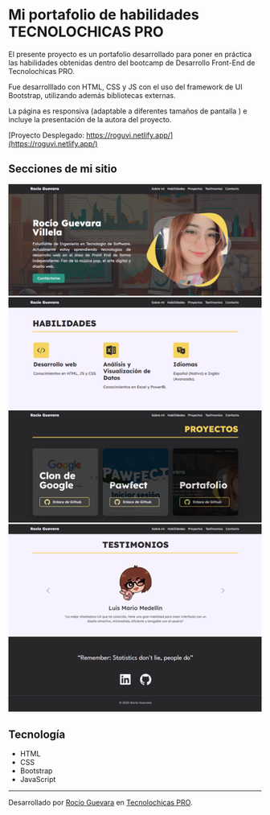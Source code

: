 # Mi portafolio de habilidades TECNOLOCHICAS PRO

El presente proyecto es un portafolio desarrollado para poner en práctica las habilidades obtenidas dentro del bootcamp de Desarrollo Front-End de Tecnolochicas PRO.

Fue desarrolllado con HTML, CSS y JS con el uso del framework de UI Bootstrap, utilizando además bibliotecas externas.

La página es responsiva (adaptable a diferentes tamaños de pantalla <!-- dispositivos -->) e incluye la presentación de la autora del proyecto.

[Proyecto Desplegado: https://roguvi.netlify.app/](https://roguvi.netlify.app/)

## Secciones de mi sitio

![Presentación](assets/readme/s-01.png)
![Habilidades](assets/readme/s-02.png)
![Proyectos](assets/readme/s-03.png)
![Testimonios](assets/readme/s-04.png)
![Contacto](assets/readme/s-05.png)


## Tecnología
* HTML
* CSS
* Bootstrap
* JavaScript

---
Desarrollado por [Rocío Guevara](https://github.com/RocioGV) en [Tecnolochicas PRO](https://tecnolochicas.mx/).